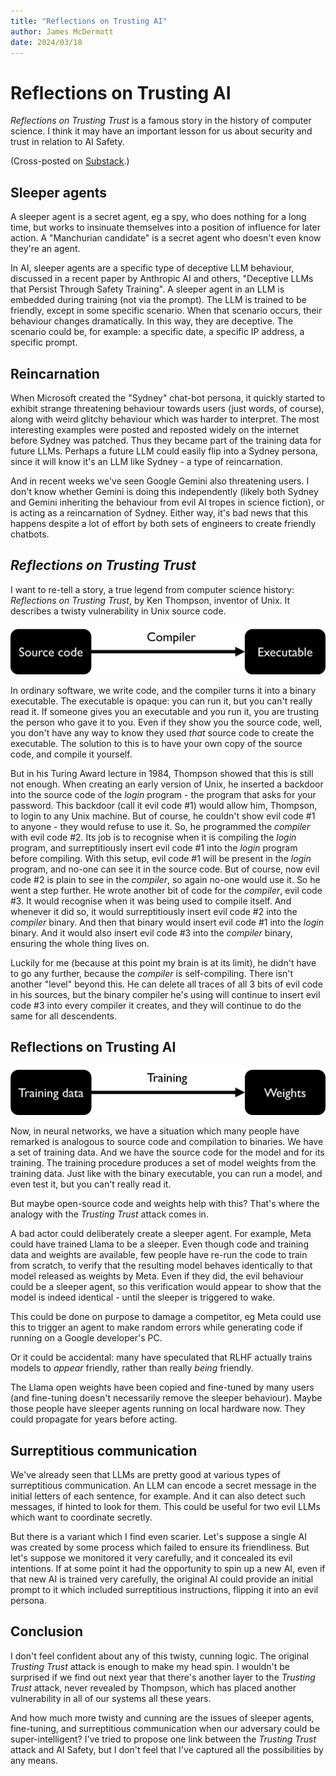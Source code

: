 ```yaml
---
title: "Reflections on Trusting AI"
author: James McDermott
date: 2024/03/18
---
```


# Reflections on Trusting AI

*Reflections on Trusting Trust* is a famous story in the history of computer science. I think it may have an important lesson for us about security and trust in relation to AI Safety.

(Cross-posted on [Substack](https://jmmcd.substack.com/p/reflections-on-trusting-ai).)

## Sleeper agents

A sleeper agent is a secret agent, eg a spy, who does nothing for a long time, but works to insinuate themselves into a position of influence for later action. A "Manchurian candidate" is a secret agent who doesn't even know they're an agent.

In AI, sleeper agents are a specific type of deceptive LLM behaviour, discussed in a recent paper by Anthropic AI and others, "Deceptive LLMs that Persist Through Safety Training". A sleeper agent in an LLM is embedded during training (not via the prompt). The LLM is trained to be friendly, except in some specific scenario. When that scenario occurs, their behaviour changes dramatically. In this way, they are deceptive. The scenario could be, for example: a specific date, a specific IP address, a specific prompt.


## Reincarnation

When Microsoft created the "Sydney" chat-bot persona, it quickly started to exhibit strange threatening behaviour towards users (just words, of course), along with weird glitchy behaviour which was harder to interpret. The most interesting examples were posted and reposted widely on the internet before Sydney was patched. Thus they became part of the training data for future LLMs. Perhaps a future LLM could easily flip into a Sydney persona, since it will know it's an LLM like Sydney - a type of reincarnation.

And in recent weeks we've seen Google Gemini also threatening users. I don't know whether Gemini is doing this independently (likely both Sydney and Gemini inheriting the behaviour from evil AI tropes in science fiction), or is acting as a reincarnation of Sydney. Either way, it's bad news that this happens despite a lot of effort by both sets of engineers to create friendly chatbots.


## *Reflections on Trusting Trust*

I want to re-tell a story, a true legend from computer science history: *Reflections on Trusting Trust*, by Ken Thompson, inventor of Unix. It describes a twisty vulnerability in Unix source code. 

![Code, compiler, binary](../images/2024-03-03-whats-your-pdoom/ai-safety-compiler.png)

In ordinary software, we write code, and the compiler turns it into a binary executable. The executable is opaque: you can run it, but you can't really read it. If someone gives you an executable and you run it, you are trusting the person who gave it to you. Even if they show you the source code, well, you don't have any way to know they used *that* source code to create the executable. The solution to this is to have your own copy of the source code, and compile it yourself.

But in his Turing Award lecture in 1984, Thompson showed that this is still not enough. When creating an early version of Unix, he inserted a backdoor into the source code of the *login* program - the program that asks for your password. This backdoor (call it evil code #1) would allow him, Thompson, to login to any Unix machine. But of course, he couldn't show evil code #1 to anyone - they would refuse to use it. So, he programmed the *compiler* with evil code #2. Its job is to recognise when it is compiling the *login* program, and surreptitiously insert evil code #1 into the *login* program before compiling. With this setup, evil code #1 will be present in the *login* program, and no-one can see it in the source code. But of course, now evil code #2 is plain to see in the *compiler*, so again no-one would use it. So he went a step further. He wrote another bit of code for the *compiler*, evil code #3. It would recognise when it was being used to compile itself. And whenever it did so, it would surreptitiously insert evil code #2 into the *compiler* binary. And then that binary would insert evil code #1 into the *login* binary. And it would also insert evil code #3 into the *compiler* binary, ensuring the whole thing lives on.

Luckily for me (because at this point my brain is at its limit), he didn't have to go any further, because the *compiler* is self-compiling. There isn't another "level" beyond this. He can delete all traces of all 3 bits of evil code in his sources, but the binary compiler he's using will continue to insert evil code #3 into every compiler it creates, and they will continue to do the same for all descendents.


## Reflections on Trusting AI

![Training data, code and training, model weights](../images/2024-03-03-whats-your-pdoom/ai-safety-training.png)

Now, in neural networks, we have a situation which many people have remarked is analogous to source code and compilation to binaries. We have a set of training data. And we have the source code for the model and for its training. The training procedure produces a set of model weights from the training data. Just like with the binary executable, you can run a model, and even test it, but you can't really read it. 

But maybe open-source code and weights help with this? That's where the analogy with the *Trusting Trust* attack comes in.

A bad actor could deliberately create a sleeper agent. For example, Meta could have trained Llama to be a sleeper. Even though code and training data and weights are available, few people have re-run the code to train from scratch, to verify that the resulting model behaves identically to that model released as weights by Meta. Even if they did, the evil behaviour could be a sleeper agent, so this verification would appear to show that the model is indeed identical - until the sleeper is triggered to wake.

This could be done on purpose to damage a competitor, eg Meta could use this to trigger an agent to make random errors while generating code if running on a Google developer's PC. 

Or it could be accidental: many have speculated that RLHF actually trains models to *appear* friendly, rather than really *being* friendly. 

The Llama open weights have been copied and fine-tuned by many users (and fine-tuning doesn't necessarily remove the sleeper behaviour). Maybe those people have sleeper agents running on local hardware now. They could propagate for years before acting.



## Surreptitious communication

We've already seen that LLMs are pretty good at various types of surreptitious communication. An LLM can encode a secret message in the initial letters of each sentence, for example. And it can also detect such messages, if hinted to look for them. This could be useful for two evil LLMs which want to coordinate secretly.

But there is a variant which I find even scarier. Let's suppose a single AI was created by some process which failed to ensure its friendliness. But let's suppose we monitored it very carefully, and it concealed its evil intentions. If at some point it had the opportunity to spin up a new AI, even if that new AI is trained very carefully, the original AI could provide an initial prompt to it which included surreptitious instructions, flipping it into an evil persona.

## Conclusion

I don't feel confident about any of this twisty, cunning logic. The original *Trusting Trust* attack is enough to make my head spin. I wouldn't be surprised if we find out next year that there's another layer to the *Trusting Trust* attack, never revealed by Thompson, which has placed another vulnerability in all of our systems all these years.

And how much more twisty and cunning are the issues of sleeper agents, fine-tuning, and surreptitious communication when our adversary could be super-intelligent? I've tried to propose one link between the *Trusting Trust* attack and AI Safety, but I don't feel that I've captured all the possibilities by any means. 